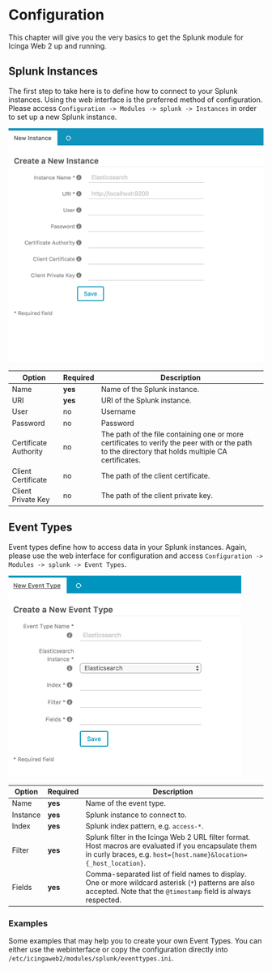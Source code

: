 # Configuration

This chapter will give you the very basics to get the Splunk module for Icinga Web 2 up and running. 

## Splunk Instances

The first step to take here is to define how to connect to your Splunk instances. Using the web interface is
the preferred method of configuration. Please access `Configuration -> Modules -> splunk -> Instances` in order
to set up a new Splunk instance.

![Configuration New Instance](res/screenshots/02-Configuration-New-Instance.png)


| Option                | Required | Description                         |
| --------------------- | -------- | ----------------------------------- |
| Name                  | **yes**  | Name of the Splunk instance. |
| URI                   | **yes**  | URI of the Splunk instance.  |
| User                  | no       | Username                            |
| Password              | no       | Password                            |
| Certificate Authority | no       | The path of the file containing one or more certificates to verify the peer with or the path to the directory that holds multiple CA certificates. |
| Client Certificate    | no       | The path of the client certificate. |
| Client Private Key    | no       | The path of the client private key. |

## Event Types

Event types define how to access data in your Splunk instances. Again, please use the web interface for
configuration and access `Configuration -> Modules -> splunk -> Event Types`.

![Configuration New Event Type](res/screenshots/02-Configuration-New-Event-Type.png)

| Option                | Required | Description                                     |
| --------------------- | -------- | ----------------------------------------------- |
| Name                  | **yes**  | Name of the event type.                         |
| Instance              | **yes**  | Splunk instance to connect to.           |
| Index                 | **yes**  | Splunk index pattern, e.g. `access-*`. |
| Filter                | **yes**  | Splunk filter in the Icinga Web 2 URL filter format. Host macros are evaluated if you encapsulate them in curly braces, e.g. `host={host.name}&location={_host_location}`. |
| Fields                | **yes**  | Comma-separated list of field names to display. One or more wildcard asterisk (`*`) patterns are also accepted. Note that the `@timestamp` field is always respected. | 

### Examples

Some examples that may help you to create your own Event Types. You can either use the webinterface or copy the
configuration directly into `/etc/icingaweb2/modules/splunk/eventtypes.ini`.

